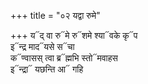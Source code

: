 +++
title = "०२ यद्वा रुमे"

+++
य᳓द् वा रु᳓मे रु᳓शमे श्या᳓वके कृ᳓प  
इ᳓न्द्र माद᳓यसे स᳓चा  
क᳓ण्वासस् त्वा ब्र᳓ह्मभि स्तो᳓मवाहस  
इ᳓न्द्रा᳓ यछन्ति आ᳓ गहि